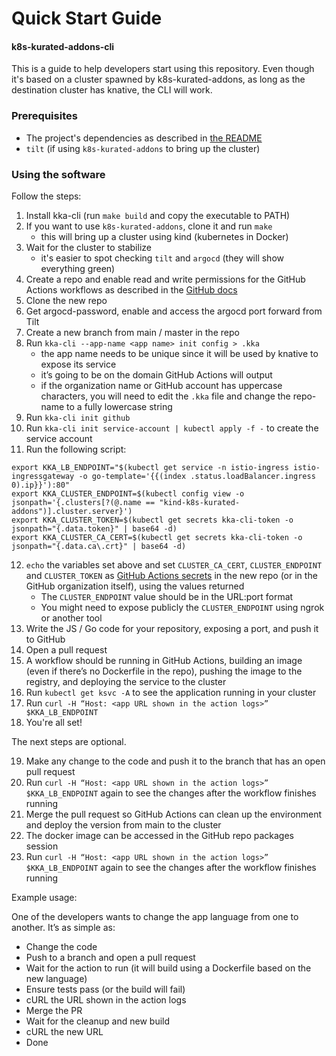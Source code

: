 # Quick Start Guide

#### k8s-kurated-addons-cli

This is a guide to help developers start using this repository. Even though it's based on a cluster spawned by k8s-kurated-addons, as long as the destination cluster has knative, the CLI will work.

### Prerequisites

- The project's dependencies as described in [the README](README.md)
- `tilt` (if using `k8s-kurated-addons` to bring up the cluster)

### Using the software

Follow the steps:

1. Install kka-cli (run `make build` and copy the executable to PATH)
2. If you want to use `k8s-kurated-addons`, clone it and run `make`
    * this will bring up a cluster using kind (kubernetes in Docker)
3. Wait for the cluster to stabilize
    * it's easier to spot checking `tilt` and `argocd` (they will show everything green)
4. Create a repo and enable read and write permissions for the GitHub Actions workflows as described in the [GitHub docs](https://docs.github.com/en/repositories/managing-your-repositorys-settings-and-features/enabling-features-for-your-repository/managing-github-actions-settings-for-a-repository#configuring-the-default-github_token-permissions)
5. Clone the new repo
6. Get argocd-password, enable and access the argocd port forward from Tilt
7. Create a new branch from main / master in the repo
8. Run `kka-cli --app-name <app name> init config > .kka`
    * the app name needs to be unique since it will be used by knative to expose its service
    * it’s going to be on the domain GitHub Actions will output
    * if the organization name or GitHub account has uppercase characters, you will need to edit the `.kka` file and change the repo-name to a fully lowercase string
9. Run `kka-cli init github`
10. Run `kka-cli init service-account | kubectl apply -f -` to create the service account
11. Run the following script:
```
export KKA_LB_ENDPOINT="$(kubectl get service -n istio-ingress istio-ingressgateway -o go-template='{{(index .status.loadBalancer.ingress 0).ip}}'):80"
export KKA_CLUSTER_ENDPOINT=$(kubectl config view -o jsonpath='{.clusters[?(@.name == "kind-k8s-kurated-addons")].cluster.server}')
export KKA_CLUSTER_TOKEN=$(kubectl get secrets kka-cli-token -o jsonpath="{.data.token}" | base64 -d)
export KKA_CLUSTER_CA_CERT=$(kubectl get secrets kka-cli-token -o jsonpath="{.data.ca\.crt}" | base64 -d)
```
12. `echo` the variables set above and set `CLUSTER_CA_CERT`, `CLUSTER_ENDPOINT` and `CLUSTER_TOKEN` as [GitHub Actions secrets](https://docs.github.com/en/actions/security-guides/encrypted-secrets#creating-encrypted-secrets-for-a-repository) in the new repo (or in the GitHub organization itself), using the values returned
    * The `CLUSTER_ENDPOINT` value should be in the URL:port format
    * You might need to expose publicly the `CLUSTER_ENDPOINT` using ngrok or another tool
13. Write the JS / Go code for your repository, exposing a port, and push it to GitHub
14. Open a pull request
15. A workflow should be running in GitHub Actions, building an image (even if there’s no Dockerfile in the repo), pushing the image to the registry, and deploying the service to the cluster
16. Run `kubectl get ksvc -A` to see the application running in your cluster
17. Run `curl -H “Host: <app URL shown in the action logs>” $KKA_LB_ENDPOINT`
18. You're all set!

The next steps are optional.

19. Make any change to the code and push it to the branch that has an open pull request
20. Run `curl -H “Host: <app URL shown in the action logs>” $KKA_LB_ENDPOINT` again to see the changes after the workflow finishes running
21. Merge the pull request so GitHub Actions can clean up the environment and deploy the version from main to the cluster
22. The docker image can be accessed in the GitHub repo packages session
23. Run `curl -H “Host: <app URL shown in the action logs>” $KKA_LB_ENDPOINT` again to see the changes after the workflow finishes running

Example usage:

One of the developers wants to change the app language from one to another. It’s as simple as:

- Change the code
- Push to a branch and open a pull request
- Wait for the action to run (it will build using a Dockerfile based on the new language)
- Ensure tests pass (or the build will fail)
- cURL the URL shown in the action logs
- Merge the PR
- Wait for the cleanup and new build
- cURL the new URL
- Done
